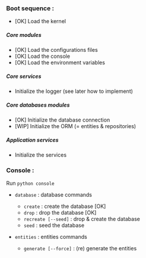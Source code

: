 ### Boot sequence :

* [OK] Load the kernel

##### Core modules
* [OK] Load the configurations files
* [OK] Load the console
* [OK] Load the environment variables

##### Core services
* Initialize the logger (see later how to implement)

##### Core databases modules
* [OK] Initialize the database connection
* [WIP] Initialize the ORM (= entities & repositories)

##### Application services
* Initialize the services

### Console :

Run `python console`

- `database` : database commands
  - `create` : create the database [OK]
  - `drop` : drop the database [OK]
  - `recreate [--seed]` : drop & create the database
  - `seed` : seed the database


- `entities` : entities commands
  - `generate [--force]` : (re) generate the entities